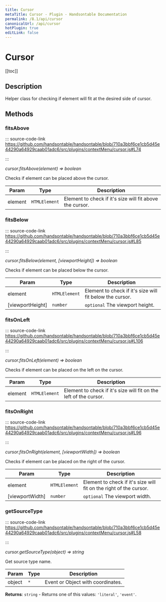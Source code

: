 ```yaml
---
title: Cursor
metaTitle: Cursor - Plugin - Handsontable Documentation
permalink: /8.1/api/cursor
canonicalUrl: /api/cursor
hotPlugin: true
editLink: false
---
```


# Cursor

[[toc]]

## Description

Helper class for checking if element will fit at the desired side of cursor.


## Methods

### fitsAbove
  
::: source-code-link https://github.com/handsontable/handsontable/blob/710a3bbf6ce1cb5d45e44290a64929caab01adc6/src/plugins/contextMenu/cursor.js#L74

:::

_cursor.fitsAbove(element) ⇒ boolean_

Checks if element can be placed above the cursor.


| Param | Type | Description |
| --- | --- | --- |
| element | `HTMLElement` | Element to check if it's size will fit above the cursor. |



### fitsBelow
  
::: source-code-link https://github.com/handsontable/handsontable/blob/710a3bbf6ce1cb5d45e44290a64929caab01adc6/src/plugins/contextMenu/cursor.js#L85

:::

_cursor.fitsBelow(element, [viewportHeight]) ⇒ boolean_

Checks if element can be placed below the cursor.


| Param | Type | Description |
| --- | --- | --- |
| element | `HTMLElement` | Element to check if it's size will fit below the cursor. |
| [viewportHeight] | `number` | `optional` The viewport height. |



### fitsOnLeft
  
::: source-code-link https://github.com/handsontable/handsontable/blob/710a3bbf6ce1cb5d45e44290a64929caab01adc6/src/plugins/contextMenu/cursor.js#L106

:::

_cursor.fitsOnLeft(element) ⇒ boolean_

Checks if element can be placed on the left on the cursor.


| Param | Type | Description |
| --- | --- | --- |
| element | `HTMLElement` | Element to check if it's size will fit on the left of the cursor. |



### fitsOnRight
  
::: source-code-link https://github.com/handsontable/handsontable/blob/710a3bbf6ce1cb5d45e44290a64929caab01adc6/src/plugins/contextMenu/cursor.js#L96

:::

_cursor.fitsOnRight(element, [viewportWidth]) ⇒ boolean_

Checks if element can be placed on the right of the cursor.


| Param | Type | Description |
| --- | --- | --- |
| element | `HTMLElement` | Element to check if it's size will fit on the right of the cursor. |
| [viewportWidth] | `number` | `optional` The viewport width. |



### getSourceType
  
::: source-code-link https://github.com/handsontable/handsontable/blob/710a3bbf6ce1cb5d45e44290a64929caab01adc6/src/plugins/contextMenu/cursor.js#L58

:::

_cursor.getSourceType(object) ⇒ string_

Get source type name.


| Param | Type | Description |
| --- | --- | --- |
| object | `*` | Event or Object with coordinates. |


**Returns**: `string` - Returns one of this values: `'literal'`, `'event'`.  

